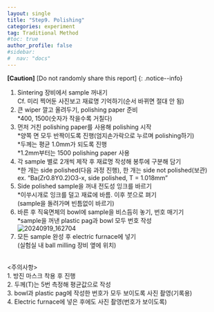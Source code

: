 ```yaml
---
layout: single
title: "Step9. Polishing"
categories: experiment
tag: Traditional Method
#toc: true
author_profile: false
#sidebar:
#  nav: "docs"
---
```


**[Caution]** [Do not randomly share this report]
{: .notice--info}

1. Sintering 장비에서 sample 꺼내기<br>
 Cf. 미리 찍어둔 사진보고 재료명 기억하기(순서 바뀌면 절대 안 됨)<br>
2. 큰 wiper 깔고 올려두기, polishing paper 준비<br>
 *400, 1500(숫자가 작을수록 거칠다)<br>
3. 먼저 거친 polishing paper를 사용해 polishing 시작<br>
 *양쪽 면 모두 반짝이도록 진행(엄지손가락으로 누르며 polishing하기)<br>
 *두께는 평균 1.0mm가 되도록 진행<br>
 *1.2mm부터는 1500 polishing paper 사용<br>
4. 각 sample 별로 2개씩 제작 후 재료명 작성해 봉투에 구분해 담기<br>
 *한 개는 side polished(다음 과정 진행), 한 개는 side not polished(보관)<br>
 ex. “Ba(Zr0.8Y0.2)O3-x, side polished, T = 1.018mm”<br>
5. Side polished sample을 꺼내 전도성 잉크를 바르기<br>
 *이쑤시개로 잉크를 덜고 재료에 바름. 이후 붓으로 펴기<br>
 (sample을 돌려가며 빈틈없이 바르기)<br>
6. 바른 후 직육면체의 bowl에 sample을 비스듬히 놓기, 번호 매기기<br>
 *sample을 꺼낸 plastic pag과 bowl 모두 번호 작성<br>
![20240919_162704](https://github.com/user-attachments/assets/30cabaa1-9772-4884-9c56-f3c43c903d1e)
7. 모든 sample 완성 후 electric furnace에 넣기<br>
 (실험실 내 ball milling 장비 옆에 위치)<br>
<br>
<주의사항><br>
1. 방진 마스크 착용 후 진행<br>
2. 두께(T)는 5번 측정해 평균값으로 작성<br>
3. bowl과 plastic pag에 작성한 번호가 모두 보이도록 사진 촬영(기록용)<br>
4. Electric furnace에 넣은 후에도 사진 촬영(번호가 보이도록)<br>
